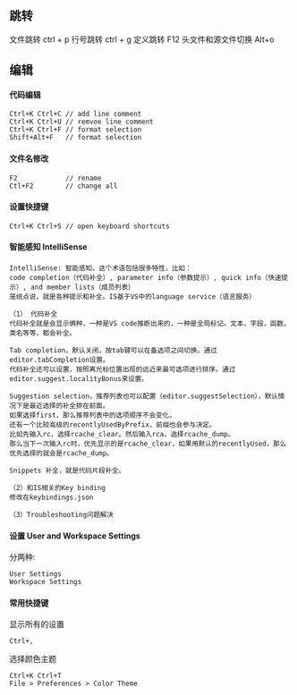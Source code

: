## 跳转
文件跳转 ctrl + p
行号跳转 ctrl + g
定义跳转 F12
头文件和源文件切换 Alt+o 

## 编辑
#### 代码编辑
```
Ctrl+K Ctrl+C // add line comment
Ctrl+K Ctrl+U // remvoe line comment
Ctrl+K Ctrl+F // format selection
Shift+Alt+F   // format selection
```




#### 文件名修改
```
F2            // rename
Ctl+F2        // change all
```

#### 设置快捷键
```
Ctrl+K Ctrl+S // open keyboard shortcuts
```

####  智能感知 IntelliSense

```
IntelliSense: 智能感知，这个术语包括很多特性，比如：
code completion（代码补全）, parameter info（参数提示）, quick info（快速提示）, and member lists（成员列表）
笼统点说，就是各种提示和补全。IS基于VS中的language service（语言服务）

（1） 代码补全
代码补全就是会显示俩种，一种是VS code推断出来的，一种是全局标记。文本，字段，函数，类名等等，都会补全。

Tab completion，默认关闭，按tab键可以在备选项之间切换。通过editor.tabCompletion设置。
代码补全还可以设置，按照离光标位置出现的远近来最可选项进行排序。通过editor.suggest.localityBonus来设置。

Suggestion selection，推荐列表也可以配置（editor.suggestSelection），默认情况下是最近选择的补全排在前面。
如果选择first，那么推荐列表中的选项顺序不会变化。
还有一个比较高级的recentlyUsedByPrefix，前缀也会参与决定。
比如先输入rc，选择rcache_clear。然后输入rca，选择rcache_dump。
那么当下一次输入rc时，优先显示的是rcache_clear，如果用默认的recentlyUsed，那么优先选择的就会是rcache_dump。

Snippets 补全，就是代码片段补全。

（2）和IS相关的Key binding
修改在keybindings.json

（3）Troubleshooting问题解决
```

#### 设置 User and Workspace Settings
分两种:
```
User Settings
Workspace Settings 
```

#### 常用快捷键

显示所有的设置
```
Ctrl+,
```
选择颜色主题
```
Ctrl+K Ctrl+T
File > Preferences > Color Theme
```
